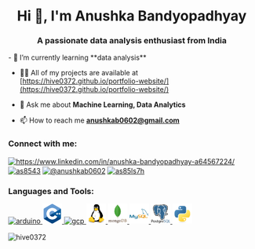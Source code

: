 <h1 align="center">Hi 👋, I'm Anushka Bandyopadhyay</h1>
<h3 align="center">A passionate data analysis enthusiast from India</h3>
- 🌱 I’m currently learning **data analysis**

- 👨‍💻 All of my projects are available at [https://hive0372.github.io/portfolio-website/](https://hive0372.github.io/portfolio-website/)

- 💬 Ask me about **Machine Learning, Data Analytics**

- 📫 How to reach me **anushkab0602@gmail.com**

<h3 align="left">Connect with me:</h3>
<p align="left">
<a href="https://linkedin.com/in/https://www.linkedin.com/in/anushka-bandyopadhyay-a64567224/" target="blank"><img align="center" src="https://raw.githubusercontent.com/rahuldkjain/github-profile-readme-generator/master/src/images/icons/Social/linked-in-alt.svg" alt="https://www.linkedin.com/in/anushka-bandyopadhyay-a64567224/" height="30" width="40" /></a>
<a href="https://www.codechef.com/users/as8543" target="blank"><img align="center" src="https://cdn.jsdelivr.net/npm/simple-icons@3.1.0/icons/codechef.svg" alt="as8543" height="30" width="40" /></a>
<a href="https://www.hackerrank.com/@anushkab0602" target="blank"><img align="center" src="https://raw.githubusercontent.com/rahuldkjain/github-profile-readme-generator/master/src/images/icons/Social/hackerrank.svg" alt="@anushkab0602" height="30" width="40" /></a>
<a href="https://auth.geeksforgeeks.org/user/as85ls7h" target="blank"><img align="center" src="https://raw.githubusercontent.com/rahuldkjain/github-profile-readme-generator/master/src/images/icons/Social/geeks-for-geeks.svg" alt="as85ls7h" height="30" width="40" /></a>
</p>

<h3 align="left">Languages and Tools:</h3>
<p align="left"> <a href="https://www.arduino.cc/" target="_blank" rel="noreferrer"> <img src="https://cdn.worldvectorlogo.com/logos/arduino-1.svg" alt="arduino" width="40" height="40"/> </a> <a href="https://www.w3schools.com/cpp/" target="_blank" rel="noreferrer"> <img src="https://raw.githubusercontent.com/devicons/devicon/master/icons/cplusplus/cplusplus-original.svg" alt="cplusplus" width="40" height="40"/> </a> <a href="https://cloud.google.com" target="_blank" rel="noreferrer"> <img src="https://www.vectorlogo.zone/logos/google_cloud/google_cloud-icon.svg" alt="gcp" width="40" height="40"/> </a> <a href="https://www.linux.org/" target="_blank" rel="noreferrer"> <img src="https://raw.githubusercontent.com/devicons/devicon/master/icons/linux/linux-original.svg" alt="linux" width="40" height="40"/> </a> <a href="https://www.mongodb.com/" target="_blank" rel="noreferrer"> <img src="https://raw.githubusercontent.com/devicons/devicon/master/icons/mongodb/mongodb-original-wordmark.svg" alt="mongodb" width="40" height="40"/> </a> <a href="https://www.mysql.com/" target="_blank" rel="noreferrer"> <img src="https://raw.githubusercontent.com/devicons/devicon/master/icons/mysql/mysql-original-wordmark.svg" alt="mysql" width="40" height="40"/> </a> <a href="https://www.postgresql.org" target="_blank" rel="noreferrer"> <img src="https://raw.githubusercontent.com/devicons/devicon/master/icons/postgresql/postgresql-original-wordmark.svg" alt="postgresql" width="40" height="40"/> </a> <a href="https://www.python.org" target="_blank" rel="noreferrer"> <img src="https://raw.githubusercontent.com/devicons/devicon/master/icons/python/python-original.svg" alt="python" width="40" height="40"/> </a> </p>

<p><img align="center" src="https://github-readme-stats.vercel.app/api/top-langs?username=hive0372&show_icons=true&locale=en&layout=compact" alt="hive0372" /></p>

